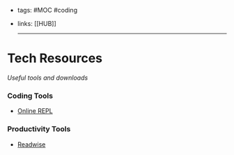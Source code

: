 - tags: #MOC #coding
- links: [[HUB]]
  
  ---
# Tech Resources
*Useful tools and downloads*
### Coding Tools
- [Online REPL](https://repl.it/ )
### Productivity Tools
- [Readwise](https://readwise.io/)